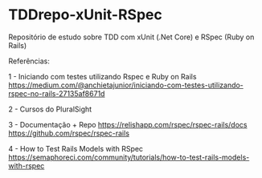 # TDDrepo-xUnit-RSpec
Repositório de estudo sobre TDD com xUnit (.Net Core) e RSpec (Ruby on Rails)


Referências:

1 - Iniciando com testes utilizando Rspec e Ruby on Rails
https://medium.com/@anchietajunior/iniciando-com-testes-utilizando-rspec-no-rails-27135af8671d

2 - Cursos do PluralSight

3 - Documentação + Repo
https://relishapp.com/rspec/rspec-rails/docs
https://github.com/rspec/rspec-rails

4 - How to Test Rails Models with RSpec
https://semaphoreci.com/community/tutorials/how-to-test-rails-models-with-rspec

